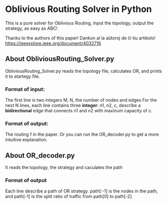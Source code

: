 # Oblivious Routing Solver in Python

This is a pure solver for Oblivious Routing, input the topology, output the strategy, as easy as ABC!

Thanks to the authors of this paper!
Dankon al la aŭtoroj de ĉi tiu artikolo!
https://ieeexplore.ieee.org/document/4032716


## About ObliviousRouting_Solver.py

ObliviousRouting_Solver.py reads the topology file, calculates OR, and prints it to startegy file.

### Format of input: ###

The first line is two integers M, N, the number of nodes and edges
For the next N lines, each line contains three **integer**: n1, n2, c, describe a **bidirectional** edge that connects n1 and n2 with maxinum capacity of c.

### Format of output: ###

The routing f in the paper.
Or you can run the OR_decoder.py to get a more intuitive explanation.

## About OR_decoder.py
It reads the topology, the strategy and caculates the path

### Format of output ###

Each line describe a path of OR strategy.
path[:-1] is the nodes in the path, and path[-1] is the split ratio of traffic from path[0] to path[-2]
